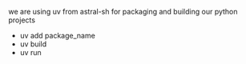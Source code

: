 we are using uv from astral-sh  for packaging and building our python projects
- uv add package_name
- uv build
- uv run